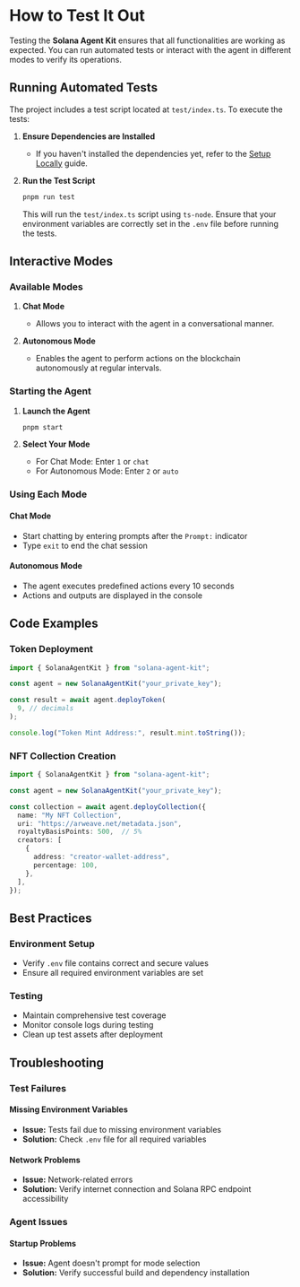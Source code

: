 # How to Test It Out

Testing the **Solana Agent Kit** ensures that all functionalities are working as expected. You can run automated tests or interact with the agent in different modes to verify its operations.

## Running Automated Tests

The project includes a test script located at `test/index.ts`. To execute the tests:

1. **Ensure Dependencies are Installed**
   - If you haven't installed the dependencies yet, refer to the [Setup Locally](./setup_locally.md) guide.

2. **Run the Test Script**
   ```bash
   pnpm run test
   ```
   This will run the `test/index.ts` script using `ts-node`. Ensure that your environment variables are correctly set in the `.env` file before running the tests.

## Interactive Modes

### Available Modes
1. **Chat Mode**
   - Allows you to interact with the agent in a conversational manner.

2. **Autonomous Mode**
   - Enables the agent to perform actions on the blockchain autonomously at regular intervals.

### Starting the Agent

1. **Launch the Agent**
   ```bash
   pnpm start
   ```

2. **Select Your Mode**
   - For Chat Mode: Enter `1` or `chat`
   - For Autonomous Mode: Enter `2` or `auto`

### Using Each Mode

#### Chat Mode
- Start chatting by entering prompts after the `Prompt:` indicator
- Type `exit` to end the chat session

#### Autonomous Mode
- The agent executes predefined actions every 10 seconds
- Actions and outputs are displayed in the console

## Code Examples

### Token Deployment
```typescript
import { SolanaAgentKit } from "solana-agent-kit";

const agent = new SolanaAgentKit("your_private_key");

const result = await agent.deployToken(
  9, // decimals
);

console.log("Token Mint Address:", result.mint.toString());
```

### NFT Collection Creation
```typescript
import { SolanaAgentKit } from "solana-agent-kit";

const agent = new SolanaAgentKit("your_private_key");

const collection = await agent.deployCollection({
  name: "My NFT Collection",
  uri: "https://arweave.net/metadata.json",
  royaltyBasisPoints: 500,  // 5%
  creators: [
    {
      address: "creator-wallet-address",
      percentage: 100,
    },
  ],
});
```

## Best Practices

### Environment Setup
- Verify `.env` file contains correct and secure values
- Ensure all required environment variables are set

### Testing
- Maintain comprehensive test coverage
- Monitor console logs during testing
- Clean up test assets after deployment

## Troubleshooting

### Test Failures

#### Missing Environment Variables
- **Issue:** Tests fail due to missing environment variables
- **Solution:** Check `.env` file for all required variables

#### Network Problems
- **Issue:** Network-related errors
- **Solution:** Verify internet connection and Solana RPC endpoint accessibility

### Agent Issues

#### Startup Problems
- **Issue:** Agent doesn't prompt for mode selection
- **Solution:** Verify successful build and dependency installation 
